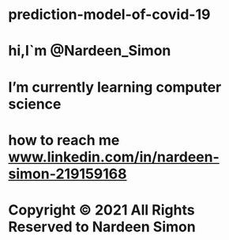 # prediction-model-of-covid-19
# hi,I`m @Nardeen_Simon
# I’m currently learning computer science
# how to reach me www.linkedin.com/in/nardeen-simon-219159168
# Copyright © 2021 All Rights Reserved to Nardeen Simon
